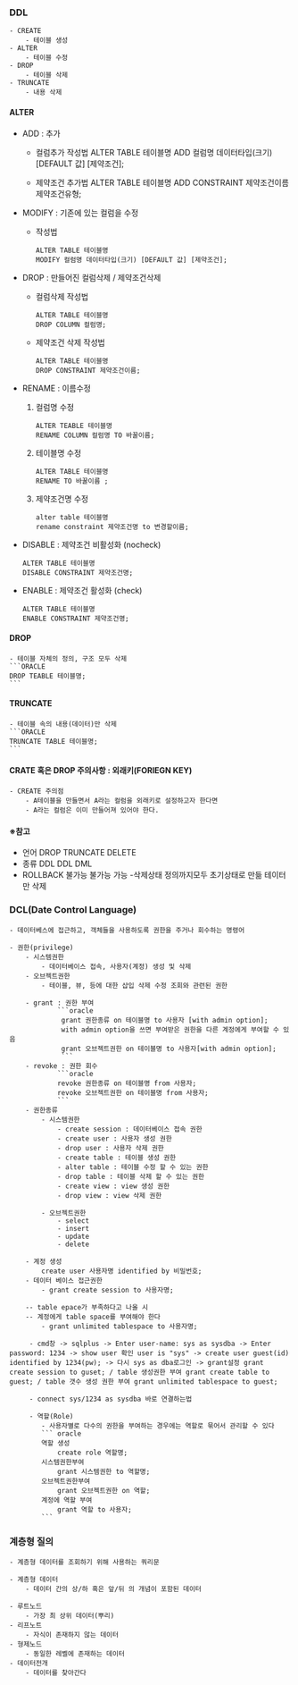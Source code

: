 ### DDL
    - CREATE
        - 테이블 생성
    - ALTER
        - 테이블 수정
    - DROP
        - 테이블 삭제
    - TRUNCATE
        - 내용 삭제

#### ALTER
- ADD : 추가
    - 컬럼추가 작성법
        ALTER TABLE 테이블명
        ADD 컬럼명 데이터타입(크기) [DEFAULT 값] [제약조건];

    - 제약조건 추가법
        ALTER TABLE 테이블명
        ADD CONSTRAINT 제약조건이름 제약조건유형;

- MODIFY : 기존에 있는 컬럼을 수정
    - 작성법
        ```oracle
        ALTER TABLE 테이블명
        MODIFY 컬럼명 데이터타입(크기) [DEFAULT 값] [제약조건];
        ```
- DROP : 만들어진 컬럼삭제 / 제약조건삭제
    - 컬럼삭제 작성법
        ```oracle
        ALTER TABLE 테이블명
        DROP COLUMN 컬럼명;
        ```
    - 제약조건 삭제 작성법
        ```oracle
        ALTER TABLE 테이블명
        DROP CONSTRAINT 제약조건이름;
        ```
- RENAME : 이름수정
    1. 컬럼명 수정
        ```oracle
        ALTER TEABLE 테이블명
        RENAME COLUMN 컬럼명 TO 바꿀이름;
        ```
    2. 테이블명 수정
        ```oracle
        ALTER TABLE 테이블명
        RENAME TO 바꿀이름 ;
        ```
    3. 제약조건명 수정
        ```oracle
        alter table 테이블명
        rename constraint 제약조건명 to 변경할이름;
        ```
- DISABLE : 제약조건 비활성화 (nocheck)
    ```ORACLE
    ALTER TABLE 테이블명
    DISABLE CONSTRAINT 제약조건명;
    ```
- ENABLE : 제약조건 활성화 (check)
    ``` ORACLE
    ALTER TABLE 테이블명
    ENABLE CONSTRAINT 제약조건명;
    ```

#### DROP
    - 테이블 자체의 정의, 구조 모두 삭제
    ```ORACLE
    DROP TEABLE 테이블명;
    ```
#### TRUNCATE
    - 테이블 속의 내용(데이터)만 삭제
    ```ORACLE
    TRUNCATE TABLE 테이블명;
    ```

#### CRATE 혹은 DROP 주의사항 : 외래키(FORIEGN KEY)
    - CREATE 주의점
        - A테이블을 만들면서 A라는 컬럼을 외래키로 설정하고자 한다면
        - A라는 컬럼은 이미 만들어져 있어야 한다.

#### ※참고
- 언어          DROP            TRUNCATE            DELETE
- 종류           DDL            DDL                 DML
- ROLLBACK      불가능          불가능               가능
 -삭제상태       정의까지모두    초기상태로 만듦      테이터만 삭제

### DCL(Date Control Language)
    - 데이터베스에 접근하고, 객체들을 사용하도록 권한을 주거나 회수하는 명령어

    - 권한(privilege)
        - 시스템권한
            - 데이터베이스 접속, 사용자(계정) 생성 및 삭제
        - 오브젝트권한
            - 테이블, 뷰, 등에 대한 삽입 삭제 수정 조회와 관련된 권한

        - grant : 권한 부여
                ```oracle
                 grant 권한종류 on 테이블명 to 사용자 [with admin option];
                 with admin option을 쓰면 부여받은 권한을 다른 계정에게 부여할 수 있음
                 grant 오브젝트권한 on 테이블명 to 사용자[with admin option];
                 ```
        - revoke : 권한 회수
                ```oracle
                revoke 권한종류 on 테이블명 from 사용자;
                revoke 오브젝트권한 on 테이블명 from 사용자;
                ```
        - 권한종류
            - 시스템권한
                - create session : 데이터베이스 접속 권한
                - create user : 사용자 생성 권한
                - drop user : 사용자 삭제 권한
                - create table : 테이블 생성 권한
                - alter table : 테이블 수정 할 수 있는 권한
                - drop table : 테이블 삭제 할 수 있는 권한
                - create view : view 생성 권한
                - drop view : view 삭제 권한
            
            - 오브젝트권한
                - select
                - insert
                - update
                - delete

        - 계정 생성
            create user 사용자명 identified by 비밀번호;
        - 데이터 베이스 접근권한
            - grant create session to 사용자명;
        
        -- table epace가 부족하다고 나올 시
        -- 계정에게 table space를 부여해야 한다
            - grant unlimited tablespace to 사용자명;

         - cmd창 -> sqlplus -> Enter user-name: sys as sysdba -> Enter password: 1234 -> show user 확인 user is "sys" -> create user guest(id) identified by 1234(pw); -> 다시 sys as dba로그인 -> grant설정 grant create session to guset; / table 생성권한 부여 grant create table to guest; / table 갯수 생성 권한 부여 grant unlimited tablespace to guest;

         - connect sys/1234 as sysdba 바로 연결하는법

         - 역할(Role)
            - 사용자별로 다수의 권한을 부여하는 경우에는 역할로 묶어서 관리할 수 있다
            ``` oracle
            역할 생성
                create role 역할명;
            시스템권한부여
                grant 시스템권한 to 역할명;
            오브젝트권한부여
                grant 오브젝트권한 on 역할;
            계정에 역할 부여
                grant 역할 to 사용자;
            ```

### 계층형 질의
    - 계층형 데이터를 조회하기 위해 사용하는 쿼리문

    - 계층형 데이터
        - 데이터 간의 상/하 혹은 앞/뒤 의 개념이 포함된 데이터
    
    - 루트노드
        - 가장 최 상위 데이터(뿌리)
    - 리프노트
        - 자식이 존재하지 않는 데이터
    - 형제노드
        - 동일한 레벨에 존재하는 데이터
    - 데이터전개
        - 데이터를 찾아간다